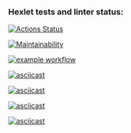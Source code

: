 ### Hexlet tests and linter status:
[![Actions Status](https://github.com/salisa14/frontend-project-lvl1/workflows/hexlet-check/badge.svg)](https://github.com/salisa14/frontend-project-lvl1/actions)

[![Maintainability](https://api.codeclimate.com/v1/badges/a99a88d28ad37a79dbf6/maintainability)](https://codeclimate.com/github/codeclimate/codeclimate/maintainability)

[![example workflow](https://github.com/salisa14/frontend-project-lvl1/actions/workflows/github-actions.yml/badge.svg)](https://github.com/salisa14/frontend-project-lvl1/actions/workflows/github-actions.yml)

[![asciicast](https://asciinema.org/a/zxCgvo6KDUZ1UPwWDB7imTlIX.svg)](https://asciinema.org/a/zxCgvo6KDUZ1UPwWDB7imTlIX)

[![asciicast](https://asciinema.org/a/FTBYKOI9GGBSpnNwAM9mNu8uu.svg)](https://asciinema.org/a/FTBYKOI9GGBSpnNwAM9mNu8uu)

[![asciicast](https://asciinema.org/a/9P8xep7qsmloEi9OcexeLii3r.svg)](https://asciinema.org/a/9P8xep7qsmloEi9OcexeLii3r)

[![asciicast](https://asciinema.org/a/SlTDEuht39lNrFZymCESZRcsL.svg)](https://asciinema.org/a/SlTDEuht39lNrFZymCESZRcsL)